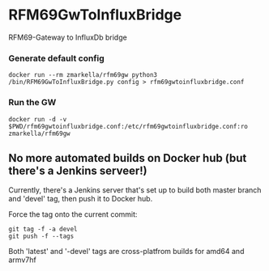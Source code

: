 # RFM69GwToInfluxBridge
RFM69-Gateway to InfluxDb bridge

### Generate default config
```
docker run --rm zmarkella/rfm69gw python3 /bin/RFM69GwToInfluxBridge.py config > rfm69gwtoinfluxbridge.conf
```

### Run the GW
```
docker run -d -v $PWD/rfm69gwtoinfluxbridge.conf:/etc/rfm69gwtoinfluxbridge.conf:ro zmarkella/rfm69gw
```

## No more automated builds on Docker hub (but there's a Jenkins serveer!)
Currently, there's a Jenkins server that's set up to build both master branch and 'devel' tag, then push it to Docker hub.

Force the tag onto the current commit:
```
git tag -f -a devel
git push -f --tags
```
Both 'latest' and '-devel' tags are cross-platfrom builds for amd64 and armv7hf
